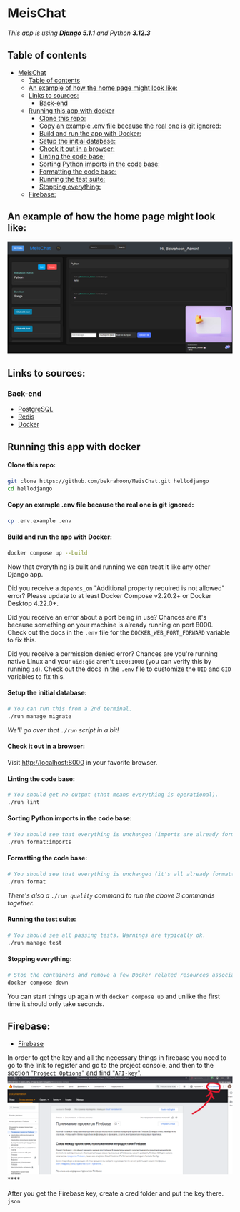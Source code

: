 # MeisChat

*This app is using ***Django 5.1.1*** and Python ***3.12.3****

## Table of contents

- [MeisChat](#meischat)
  - [Table of contents](#table-of-contents)
  - [An example of how the home page might look like:](#an-example-of-how-the-home-page-might-look-like)
  - [Links to sources:](#links-to-sources)
    - [Back-end](#back-end)
  - [Running this app with docker](#running-this-app-with-docker)
      - [Clone this repo:](#clone-this-repo)
      - [Copy an example .env file because the real one is git ignored:](#copy-an-example-env-file-because-the-real-one-is-git-ignored)
      - [Build  and run the app with Docker:](#build--and-run-the-app-with-docker)
      - [Setup the initial database:](#setup-the-initial-database)
      - [Check it out in a browser:](#check-it-out-in-a-browser)
      - [Linting the code base:](#linting-the-code-base)
      - [Sorting Python imports in the code base:](#sorting-python-imports-in-the-code-base)
      - [Formatting the code base:](#formatting-the-code-base)
      - [Running the test suite:](#running-the-test-suite)
      - [Stopping everything:](#stopping-everything)
  - [Firebase:](#firebase)

## An example of how the home page might look like:

![image-logo](static/images/скринсайт.png)

## Links to sources:

### Back-end
- [PostgreSQL](https://www.postgresql.org/)
- [Redis](https://redis.io/)
- [Docker](https://www.docker.com/get-started/)


## Running this app with docker


#### Clone this repo:

```sh
git clone https://github.com/bekrahoon/MeisChat.git hellodjango
cd hellodjango
```

#### Copy an example .env file because the real one is git ignored:

```sh
cp .env.example .env
```

#### Build  and run the app with Docker:

```sh
docker compose up --build
```

Now that everything is built and running we can treat it like any other Django
app.

Did you receive a `depends_on` "Additional property required is not allowed"
error? Please update to at least Docker Compose v2.20.2+ or Docker Desktop
4.22.0+.

Did you receive an error about a port being in use? Chances are it's because
something on your machine is already running on port 8000. Check out the docs
in the `.env` file for the `DOCKER_WEB_PORT_FORWARD` variable to fix this.

Did you receive a permission denied error? Chances are you're running native
Linux and your `uid:gid` aren't `1000:1000` (you can verify this by running
`id`). Check out the docs in the `.env` file to customize the `UID` and `GID`
variables to fix this.

#### Setup the initial database:

```sh
# You can run this from a 2nd terminal.
./run manage migrate
```

*We'll go over that `./run` script in a bit!*

#### Check it out in a browser:

Visit <http://localhost:8000> in your favorite browser.

#### Linting the code base:

```sh
# You should get no output (that means everything is operational).
./run lint
```

#### Sorting Python imports in the code base:

```sh
# You should see that everything is unchanged (imports are already formatted).
./run format:imports
```

#### Formatting the code base:

```sh
# You should see that everything is unchanged (it's all already formatted).
./run format
```

*There's also a `./run quality` command to run the above 3 commands together.*

#### Running the test suite:

```sh
# You should see all passing tests. Warnings are typically ok.
./run manage test
```

#### Stopping everything:

```sh
# Stop the containers and remove a few Docker related resources associated to this project.
docker compose down
```

You can start things up again with `docker compose up` and unlike the first
time it should only take seconds.



## Firebase:

-  [Firebase](https://firebase.google.com/docs/projects/learn-more?hl=ru)
  
  In order to get the key and all the necessary things in firebase you need to go to the link to register and go to the project console, and then to the section "`Project Options`" and find "`API-key`".
![Firebase](static/images/screen-firebase.png)****

After you get the Firebase key, create a cred folder and put the key there. `json`

